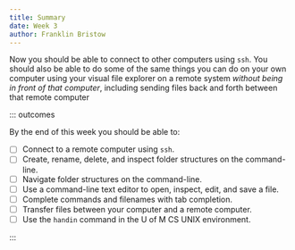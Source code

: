 ```yaml
---
title: Summary 
date: Week 3
author: Franklin Bristow
---
```


Now you should be able to connect to other computers using `ssh`. You should
also be able to do some of the same things you can do on your own computer using
your visual file explorer on a remote system *without being in front of that
computer*, including sending files back and forth between that remote computer

::: outcomes

By the end of this week you should be able to:

* [ ] Connect to a remote computer using `ssh`.
* [ ] Create, rename, delete, and inspect folder structures on the command-line.
* [ ] Navigate folder structures on the command-line.
* [ ] Use a command-line text editor to open, inspect, edit, and save a file.
* [ ] Complete commands and filenames with tab completion.
* [ ] Transfer files between your computer and a remote computer.
* [ ] Use the `handin` command in the U of M CS UNIX environment.

:::

[ancient times]: https://en.wikipedia.org/wiki/Cretaceous
[Terminal]: https://en.wikipedia.org/wiki/Computer_terminal
[SSH]: https://en.wikipedia.org/wiki/Secure_Shell
